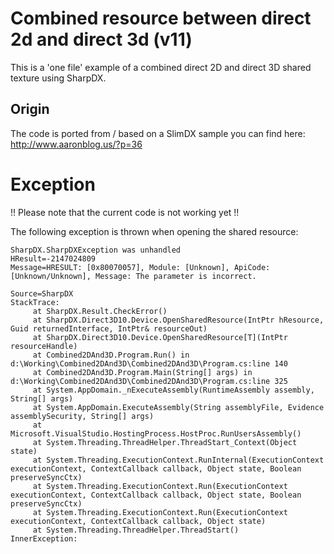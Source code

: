 Combined resource between direct 2d and direct 3d (v11)
=====
This is a 'one file' example of a combined direct 2D and direct 3D shared texture using SharpDX.

Origin
----
The code is ported from / based on a SlimDX sample you can find here: http://www.aaronblog.us/?p=36

Exception
====
!! Please note that the current code is not working yet !!

The following exception is thrown when opening the shared resource:
  
    SharpDX.SharpDXException was unhandled
    HResult=-2147024809
    Message=HRESULT: [0x80070057], Module: [Unknown], ApiCode: [Unknown/Unknown], Message: The parameter is incorrect.

    Source=SharpDX
    StackTrace:
         at SharpDX.Result.CheckError()
         at SharpDX.Direct3D10.Device.OpenSharedResource(IntPtr hResource, Guid returnedInterface, IntPtr& resourceOut)
         at SharpDX.Direct3D10.Device.OpenSharedResource[T](IntPtr resourceHandle)
         at Combined2DAnd3D.Program.Run() in d:\Working\Combined2DAnd3D\Combined2DAnd3D\Program.cs:line 140
         at Combined2DAnd3D.Program.Main(String[] args) in d:\Working\Combined2DAnd3D\Combined2DAnd3D\Program.cs:line 325
         at System.AppDomain._nExecuteAssembly(RuntimeAssembly assembly, String[] args)
         at System.AppDomain.ExecuteAssembly(String assemblyFile, Evidence assemblySecurity, String[] args)
         at Microsoft.VisualStudio.HostingProcess.HostProc.RunUsersAssembly()
         at System.Threading.ThreadHelper.ThreadStart_Context(Object state)
         at System.Threading.ExecutionContext.RunInternal(ExecutionContext executionContext, ContextCallback callback, Object state, Boolean preserveSyncCtx)
         at System.Threading.ExecutionContext.Run(ExecutionContext executionContext, ContextCallback callback, Object state, Boolean preserveSyncCtx)
         at System.Threading.ExecutionContext.Run(ExecutionContext executionContext, ContextCallback callback, Object state)
         at System.Threading.ThreadHelper.ThreadStart()
    InnerException: 
      